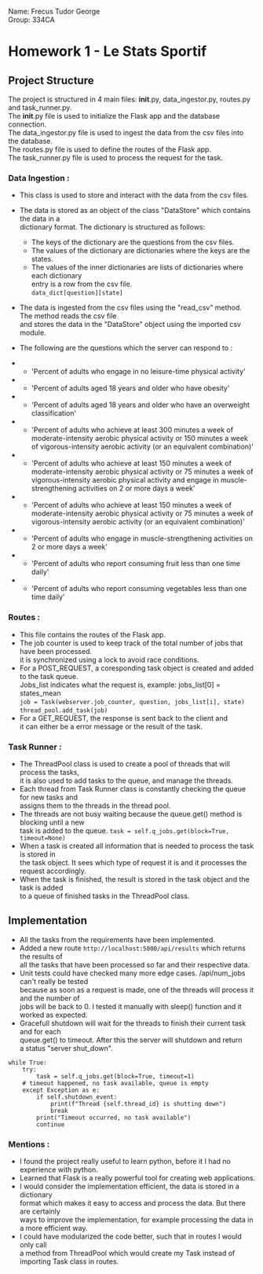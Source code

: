 Name: Frecus Tudor George  
Group: 334CA

# Homework 1 - Le Stats Sportif
<!-- #### Este recomandat să folosiți diacritice. Se poate opta și pentru realizarea în limba engleză.  -->

Project Structure
-
<!-- 1. Explicație pentru soluția aleasă: -->
The project is structured in 4 main files: __init__.py, data_ingestor.py, routes.py and task_runner.py.  
 The __init__.py file is used to initialize the Flask app and the database connection.   
 The data_ingestor.py file is used to ingest the data from the csv files into the database.  
  The routes.py file is used to define the routes of the Flask app.   
  The task_runner.py file is used to process the request for the task.

### Data Ingestion :
- This class is used to store and interact with the data from the csv files. 
- The data is stored as an object of the class "DataStore" which contains the data in a   
dictionary format. The dictionary is structured as follows: 
    - The keys of the dictionary are the questions from the csv files.
    - The values of the dictionary are dictionaries where the keys are the states.
    - The values of the inner dictionaries are lists of dictionaries where each dictionary  
     entry is a row from the csv file.  
``` data_dict[question][state] ```

- The data is ingested from the csv files using the "read_csv" method. The method reads the csv file  
 and stores the data in the "DataStore" object using the imported csv module.

- The following are the questions which the server can respond to : 
- - 'Percent of adults who engage in no leisure-time physical activity'
- - 'Percent of adults aged 18 years and older who have obesity'
- - 'Percent of adults aged 18 years and older who have an overweight classification'
- - 'Percent of adults who achieve at least 300 minutes a week of moderate-intensity aerobic physical activity
   or 150 minutes a week of vigorous-intensity aerobic activity (or an equivalent combination)'
- - 'Percent of adults who achieve at least 150 minutes a week of moderate-intensity aerobic physical activity
    or 75 minutes a week of vigorous-intensity aerobic physical activity and engage in muscle-strengthening
     activities on 2 or more days a week'
- - 'Percent of adults who achieve at least 150 minutes a week of moderate-intensity aerobic physical activity
    or 75 minutes a week of vigorous-intensity aerobic activity (or an equivalent combination)'
- - 'Percent of adults who engage in muscle-strengthening activities on 2 or more days a week'
- - 'Percent of adults who report consuming fruit less than one time daily'
- - 'Percent of adults who report consuming vegetables less than one time daily'

### Routes :
- This file contains the routes of the Flask app.
- The job counter is used to keep track of the total number of jobs that have been processed.  
it is synchronized using a lock to avoid race conditions.
- For a POST_REQUEST, a coresponding task object is created and added to the task queue.   
Jobs_list indicates what the request is, example: jobs_list[0] = states_mean  
``` job = Task(webserver.job_counter, question, jobs_list[i], state)  ```
``` thread_pool.add_task(job) ```
- For a GET_REQUEST, the response is sent back to the client and   
it can either be a error message or the result of the task.

### Task Runner :
- The ThreadPool class is used to create a pool of threads that will process the tasks,  
 it is also used to add tasks to the queue, and manage the threads.
- Each thread from Task Runner class is constantly checking the queue for new tasks and  
 assigns them to the threads in the thread pool.
- The threads are not busy waiting because the queue.get() method is blocking until a new  
 task is added to the queue. 
``` task = self.q_jobs.get(block=True, timeout=None) ```
- When a task is created all information that is needed to process the task is stored in  
 the task object. It sees which type of request it is and it processes the request accordingly.
- When the task is finished, the result is stored in the task object and the task is added  
 to a queue of finished tasks in the ThreadPool class.

## Implementation
- All the tasks from the requirements have been implemented.
- Added a new route ``` http://localhost:5000/api/results ``` which returns the results of  
 all the tasks that have been processed so far and their respective data.
- Unit tests could have checked many more edge cases. /api/num_jobs can't really be tested  
 because as soon as a request is made, one of the threads will process it and the number of  
  jobs will be back to 0. I tested it manually with sleep() function and it worked as expected.
- Gracefull shutdown will wait for the threads to finish their current task and for each   
queue.get()  to timeout. After this the server will shutdown and return  
 a status "server shut_down".
``` 
while True:
    try:
        task = self.q_jobs.get(block=True, timeout=1)
    # timeout happened, no task available, queue is empty
    except Exception as e:
        if self.shutdown_event:
            print(f"Thread {self.thread_id} is shutting down")
            break
        print("Timeout occurred, no task available")
        continue
```

### Mentions :
- I found the project really useful to learn python, before it I had no experience with python.
- Learned that Flask is a really powerful tool for creating web applications.
- I would consider the implementation efficient, the data is stored in a dictionary  
 format which makes it easy to access and process the data. But there are certainly  
  ways to improve the implementation, for example processing the data in a more efficient way.
- I could have modularized the code better, such that in routes I would only call  
 a method from ThreadPool which would create my Task instead of importing Task class in routes.

<!-- ***Obligatoriu:*** 


* De făcut referință la abordarea generală menționată în paragraful de mai sus. Aici se pot băga bucăți de cod/funcții - etc.
* Consideri că tema este utilă?
* Consideri implementarea naivă, eficientă, se putea mai bine?

***Opțional:***


* De menționat cazuri speciale, nespecificate în enunț și cum au fost tratate.


Implementare
-

* De specificat dacă întregul enunț al temei e implementat
* Dacă există funcționalități extra, pe lângă cele din enunț - descriere succintă + motivarea lor
* De specificat funcționalitățile lipsă din enunț (dacă există) și menționat dacă testele reflectă sau nu acest lucru
* Dificultăți întâmpinate
* Lucruri interesante descoperite pe parcurs


Resurse utilizate
-

* Resurse utilizate - toate resursele publice de pe internet/cărți/code snippets, chiar dacă sunt laboratoare de ASC

Git
-
[Le-Stats-Sportif](https://github.com/og-tudor/Le-Stats-Sportif)

Ce să **NU**
-
* Detalii de implementare despre fiecare funcție/fișier în parte
* Fraze lungi care să ocolească subiectul în cauză
* Răspunsuri și idei neargumentate
* Comentarii (din cod) și *TODO*-uri

Acest model de README a fost adaptat după [exemplul de README de la SO](https://github.com/systems-cs-pub-ro/so/blob/master/assignments/README.example.md). -->
